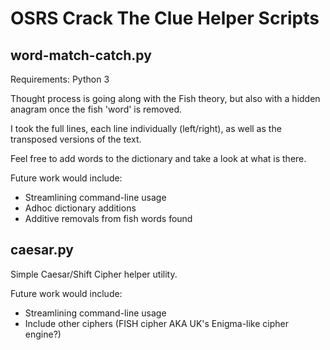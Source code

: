# OSRS Crack The Clue Helper Scripts

## word-match-catch.py

Requirements: Python 3

Thought process is going along with the Fish theory, but also with a hidden anagram once the fish 'word' is removed.

I took the full lines, each line individually (left/right), as well as the transposed versions of the text.

Feel free to add words to the dictionary and take a look at what is there.

Future work would include:

* Streamlining command-line usage
* Adhoc dictionary additions
* Additive removals from fish words found

## caesar.py

Simple Caesar/Shift Cipher helper utility.

Future work would include:

* Streamlining command-line usage
* Include other ciphers (FISH cipher AKA UK's Enigma-like cipher engine?)

